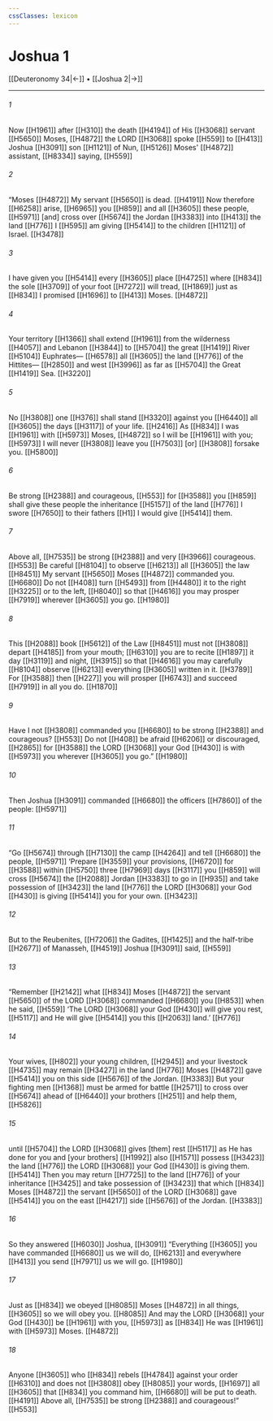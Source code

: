 ```yaml
---
cssClasses: lexicon
---
```


# Joshua 1

[[Deuteronomy 34|←]] • [[Joshua 2|→]]

---

###### 1
Now [[H1961]] after [[H310]] the death [[H4194]] of His [[H3068]] servant [[H5650]] Moses, [[H4872]] the LORD [[H3068]] spoke [[H559]] to [[H413]] Joshua [[H3091]] son [[H1121]] of Nun, [[H5126]] Moses' [[H4872]] assistant, [[H8334]] saying, [[H559]]

###### 2
“Moses [[H4872]] My servant [[H5650]] is dead. [[H4191]] Now therefore [[H6258]] arise, [[H6965]] you [[H859]] and all [[H3605]] these people, [[H5971]] [and] cross over [[H5674]] the Jordan [[H3383]] into [[H413]] the land [[H776]] I [[H595]] am giving [[H5414]] to  the children [[H1121]] of Israel. [[H3478]]

###### 3
I have given you [[H5414]] every [[H3605]] place [[H4725]] where [[H834]] the sole [[H3709]] of your foot [[H7272]] will tread, [[H1869]] just as [[H834]] I promised [[H1696]] to [[H413]] Moses. [[H4872]]

###### 4
Your territory [[H1366]] shall extend [[H1961]] from the wilderness [[H4057]] and Lebanon [[H3844]] to [[H5704]] the great [[H1419]] River [[H5104]] Euphrates— [[H6578]] all [[H3605]] the land [[H776]] of the Hittites— [[H2850]] and west [[H3996]] as far as [[H5704]] the Great [[H1419]] Sea. [[H3220]]

###### 5
No [[H3808]] one [[H376]] shall stand [[H3320]] against you [[H6440]] all [[H3605]] the days [[H3117]] of your life. [[H2416]] As [[H834]] I was [[H1961]] with [[H5973]] Moses, [[H4872]] so I will be [[H1961]] with you; [[H5973]] I will never [[H3808]] leave you [[H7503]] [or] [[H3808]] forsake you. [[H5800]]

###### 6
Be strong [[H2388]] and courageous, [[H553]] for [[H3588]] you [[H859]] shall give these people the inheritance [[H5157]] of the land [[H776]] I swore [[H7650]] to their fathers [[H1]] I would give [[H5414]] them. 

###### 7
Above all, [[H7535]] be strong [[H2388]] and very [[H3966]] courageous. [[H553]] Be careful [[H8104]] to observe [[H6213]] all [[H3605]] the law [[H8451]] My servant [[H5650]] Moses [[H4872]] commanded you. [[H6680]] Do not [[H408]] turn [[H5493]] from [[H4480]] it to the right [[H3225]] or to the left, [[H8040]] so that [[H4616]] you may prosper [[H7919]] wherever [[H3605]] you go. [[H1980]]

###### 8
This [[H2088]] book [[H5612]] of the Law [[H8451]] must not [[H3808]] depart [[H4185]] from your mouth; [[H6310]] you are to recite [[H1897]] it day [[H3119]] and night, [[H3915]] so that [[H4616]] you may carefully [[H8104]] observe [[H6213]] everything [[H3605]] written in it. [[H3789]] For [[H3588]] then [[H227]] you will prosper [[H6743]] and succeed [[H7919]] in all you do. [[H1870]]

###### 9
Have I not [[H3808]] commanded you [[H6680]] to be strong [[H2388]] and courageous? [[H553]] Do not [[H408]] be afraid [[H6206]] or discouraged, [[H2865]] for [[H3588]] the LORD [[H3068]] your God [[H430]] is with [[H5973]] you wherever [[H3605]] you go.” [[H1980]]

###### 10
Then Joshua [[H3091]] commanded [[H6680]] the officers [[H7860]] of the people: [[H5971]]

###### 11
“Go [[H5674]] through [[H7130]] the camp [[H4264]] and tell [[H6680]] the people, [[H5971]] ‘Prepare [[H3559]] your  provisions, [[H6720]] for [[H3588]] within [[H5750]] three [[H7969]] days [[H3117]] you [[H859]] will cross [[H5674]] the [[H2088]] Jordan [[H3383]] to go in [[H935]] and take possession of [[H3423]] the land [[H776]] the LORD [[H3068]] your God [[H430]] is giving [[H5414]] you  for your own. [[H3423]]

###### 12
But to the Reubenites, [[H7206]] the Gadites, [[H1425]] and the half-tribe [[H2677]] of Manasseh, [[H4519]] Joshua [[H3091]] said, [[H559]]

###### 13
“Remember [[H2142]] what [[H834]] Moses [[H4872]] the servant [[H5650]] of the LORD [[H3068]] commanded [[H6680]] you [[H853]] when he said, [[H559]] ‘The LORD [[H3068]] your God [[H430]] will give you rest, [[H5117]] and He will give [[H5414]] you this [[H2063]] land.’ [[H776]]

###### 14
Your wives, [[H802]] your young children, [[H2945]] and your livestock [[H4735]] may remain [[H3427]] in the land [[H776]] Moses [[H4872]] gave [[H5414]] you  on this side [[H5676]] of the Jordan. [[H3383]] But your fighting men [[H1368]] must be armed for battle [[H2571]] to cross over [[H5674]] ahead of [[H6440]] your brothers [[H251]] and help them, [[H5826]]

###### 15
until [[H5704]] the LORD [[H3068]] gives [them] rest [[H5117]] as He has done for you  and [your brothers] [[H1992]] also [[H1571]] possess [[H3423]] the land [[H776]] the LORD [[H3068]] your God [[H430]] is giving them. [[H5414]] Then you may return [[H7725]] to the land [[H776]] of your inheritance [[H3425]] and take possession of [[H3423]] that which [[H834]] Moses [[H4872]] the servant [[H5650]] of the LORD [[H3068]] gave [[H5414]] you on the east [[H4217]] side [[H5676]] of the Jordan. [[H3383]]

###### 16
So they answered [[H6030]] Joshua, [[H3091]] “Everything [[H3605]] you have commanded [[H6680]] us we will do, [[H6213]] and everywhere [[H413]] you send [[H7971]] us we will go. [[H1980]]

###### 17
Just as [[H834]] we obeyed [[H8085]] Moses [[H4872]] in all things, [[H3605]] so we will obey you. [[H8085]] And may the LORD [[H3068]] your God [[H430]] be [[H1961]] with you, [[H5973]] as [[H834]] He was [[H1961]] with [[H5973]] Moses. [[H4872]]

###### 18
Anyone [[H3605]] who [[H834]] rebels [[H4784]] against your order [[H6310]] and does not [[H3808]] obey [[H8085]] your words, [[H1697]] all [[H3605]] that [[H834]] you command him, [[H6680]] will be put to death. [[H4191]] Above all, [[H7535]] be strong [[H2388]] and courageous!” [[H553]]

